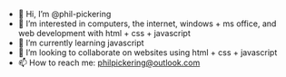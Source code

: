 - 👋 Hi, I’m @phil-pickering
- 👀 I’m interested in computers, the internet, windows + ms office, and web development with html + css + javascript
- 🌱 I’m currently learning javascript
- 💞️ I’m looking to collaborate on websites using html + css + javascript
- 📫 How to reach me: philpickering@outlook.com

<!---
phil-pickering/phil-pickering is a ✨ special ✨ repository because its `README.md` (this file) appears on your GitHub profile.
You can click the Preview link to take a look at your changes.
--->
